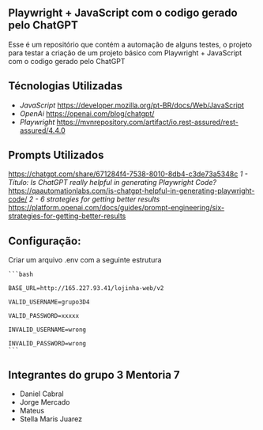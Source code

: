 ## Playwright + JavaScript com o codigo gerado pelo ChatGPT
Esse é um repositório que contém a automação de alguns testes, o projeto para testar a criação de um projeto básico com Playwright + JavaScript com o codigo gerado pelo ChatGPT

## Técnologias Utilizadas

 - *JavaScript*
https://developer.mozilla.org/pt-BR/docs/Web/JavaScript
 - *OpenAi*
https://openai.com/blog/chatgpt/
 - *Playwright*
 https://mvnrepository.com/artifact/io.rest-assured/rest-assured/4.4.0

## Prompts Utilizados
https://chatgpt.com/share/671284f4-7538-8010-8db4-c3de73a5348c
*1 - Título: Is ChatGPT really helpful in generating Playwright Code?*
https://qaautomationlabs.com/is-chatgpt-helpful-in-generating-playwright-code/
*2 - 6 strategies for getting better results*
https://platform.openai.com/docs/guides/prompt-engineering/six-strategies-for-getting-better-results

## Configuração:

Criar um arquivo .env com a seguinte estrutura

 

    ```bash
    
    BASE_URL=http://165.227.93.41/lojinha-web/v2
    
    VALID_USERNAME=grupo3D4
    
    VALID_PASSWORD=xxxxx
    
    INVALID_USERNAME=wrong
    
    INVALID_PASSWORD=wrong
    ```
## Integrantes do grupo  3 Mentoria 7

   

 - Daniel Cabral
 - Jorge Mercado
 - Mateus
 - Stella Maris Juarez
